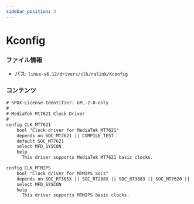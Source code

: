 ```yaml
---
sidebar_position: 3
---
```

# Kconfig

### ファイル情報

- パス: `linux-v6.12/drivers/clk/ralink/Kconfig`

### コンテンツ

```txt
# SPDX-License-Identifier: GPL-2.0-only
#
# MediaTek Mt7621 Clock Driver
#
config CLK_MT7621
	bool "Clock driver for MediaTek MT7621"
	depends on SOC_MT7621 || COMPILE_TEST
	default SOC_MT7621
	select MFD_SYSCON
	help
	  This driver supports MediaTek MT7621 basic clocks.

config CLK_MTMIPS
	bool "Clock driver for MTMIPS SoCs"
	depends on SOC_RT305X || SOC_RT288X || SOC_RT3883 || SOC_MT7620 || COMPILE_TEST
	select MFD_SYSCON
	help
	  This driver supports MTMIPS basic clocks.

```
